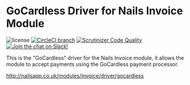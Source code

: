 # GoCardless Driver for Nails Invoice Module

![license](https://img.shields.io/badge/license-MIT-green.svg)
[![CircleCI branch](https://img.shields.io/circleci/project/github/nails/driver-invoice-gocardless.svg)](https://circleci.com/gh/nails/driver-invoice-gocardless)
[![Scrutinizer Code Quality](https://scrutinizer-ci.com/g/nails/driver-invoice-gocardless/badges/quality-score.png)](https://scrutinizer-ci.com/g/nails/driver-invoice-gocardless)
[![Join the chat on Slack!](https://now-examples-slackin-rayibnpwqe.now.sh/badge.svg)](https://nails-app.slack.com/shared_invite/MTg1NDcyNjI0ODcxLTE0OTUwMzA1NTYtYTZhZjc5YjExMQ)

This is the "GoCardless" driver for the Nails Invoice module, it allows the module to accept payments using the GoCardless payment processor.

http://nailsapp.co.uk/modules/invoice/driver/gocardless
